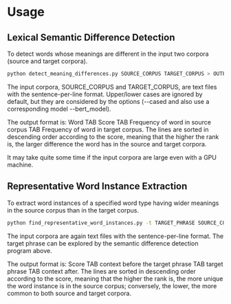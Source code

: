 # Usage

## Lexical Semantic Difference Detection
To detect words whose meanings are different in the input two corpora (source and target corpora).
```bash
python detect_meaning_differences.py SOURCE_CORPUS TARGET_CORPUS > OUTPUT_FILE
```
The input corpora, SOURCE_CORPUS and TARGET_CORPUS, are text files with the sentence-per-line format. Upper/lower cases are ignored by default, but they are considered by the options (--cased and also use a corresponding model --bert_model).

The output format is: Word TAB Score TAB Frequency of word in source corpus TAB Frequency of word in target corpus. The lines are sorted in descending order according to the score, meaning that the higher the rank is, the larger difference the word has in the source and target corpora.

It may take quite some time if the input corpora are large even with a GPU machine.

## Representative Word Instance Extraction
To extract word instances of a specified word type having wider meanings in the source corpus than in the target corpus.
```bash
python find_representative_word_instances.py -t TARGET_PHRASE SOURCE_CORPUS TARGET_CORPUS
```
The input corpora are again text files with the sentence-per-line format. The target phrase can be explored by the semantic difference detection program above. 

The output format is: Score TAB context before the target phrase TAB target phrase TAB context after. The lines are sorted in descending order according to the score, meaning that the higher the rank is, the more unique the word instance is in the source corpus; conversely, the lower, the more common to both source and target corpora.
